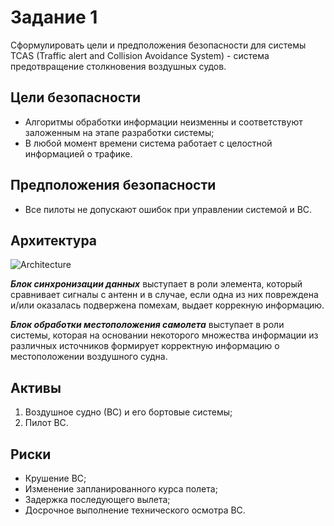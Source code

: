 # Задание 1
Сформулировать цели и предположения безопасности для системы TCAS (Traffic alert and Collision Avoidance System) - система предотвращение столкновения воздушных судов.

## Цели безопасности
- Алгоритмы обработки информации неизменны и соответствуют заложенным на этапе разработки системы;
- В любой момент времени система работает с целостной информацией о трафике.

## Предположения безопасности
- Все пилоты не допускают ошибок при управлении системой и ВС.

## Архитектура
![Architecture](https://user-images.githubusercontent.com/78073006/208412468-f9f37d1e-0b77-463a-9c1e-791babb846c2.png)


***Блок синхронизации данных*** выступает в роли элемента, который сравнивает сигналы с антенн и в случае, если одна из них повреждена и/или оказалась подвержена помехам, выдает коррекную информацию.

***Блок обработки местоположения самолета*** выступает в роли системы, которая на основании некоторого множества информации из различных источников формирует корректную информацию о местоположении воздушного судна.

## Активы
1. Воздушное судно (ВС) и его бортовые системы;
2. Пилот ВС.

## Риски
- Крушение ВС;
- Изменение запланированного курса полета;
- Задержка последующего вылета;
- Досрочное выполнение технического осмотра ВС.

